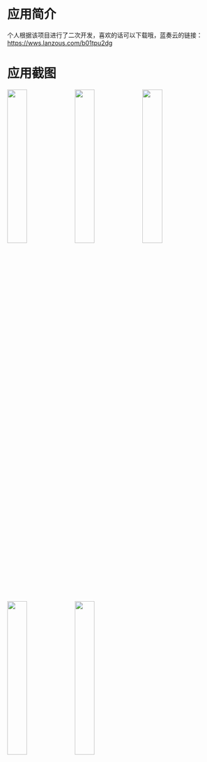 # 应用简介
个人根据该项目进行了二次开发，喜欢的话可以下载哦，蓝奏云的链接：https://wws.lanzous.com/b01tpu2dg


# 应用截图
<img src="./screenshot/01.png" width="30%" height="30%">
<img src="./screenshot/02.png" width="30%" height="30%">
<img src="./screenshot/03.png" width="30%" height="30%">
<img src="./screenshot/04.png" width="30%" height="30%">
<img src="./screenshot/05.png" width="30%" height="30%">
